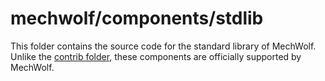 # mechwolf/components/stdlib

This folder contains the source code for the standard library of MechWolf.
Unlike the [contrib folder](../contrib), these components are officially supported by MechWolf.
